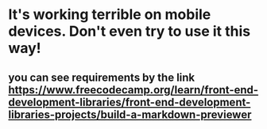 # It's working terrible on mobile devices. Don't even try to use it this way!
## you can see requirements by the link https://www.freecodecamp.org/learn/front-end-development-libraries/front-end-development-libraries-projects/build-a-markdown-previewer
